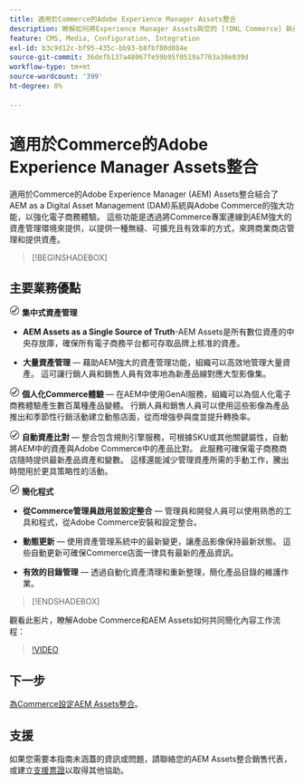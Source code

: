 ```yaml
---
title: 適用於Commerce的Adobe Experience Manager Assets整合
description: 瞭解如何將Experience Manager Assets與您的 [!DNL Commerce] 執行個體整合，以存取您商店中使用的無數媒體資產。
feature: CMS, Media, Configuration, Integration
exl-id: b3c9d12c-bf95-435c-bb93-b8fbf80d084e
source-git-commit: 36defb137a48067fe59b95f0519a7703a38e039d
workflow-type: tm+mt
source-wordcount: '399'
ht-degree: 0%

---
```


# 適用於Commerce的Adobe Experience Manager Assets整合

適用於Commerce的Adobe Experience Manager (AEM) Assets整合結合了AEM as a Digital Asset Management (DAM)系統與Adobe Commerce的強大功能，以強化電子商務體驗。 這些功能是透過將Commerce專案連線到AEM強大的資產管理環境來提供，以提供一種無縫、可擴充且有效率的方式，來跨商業商店管理和提供資產。

>[!BEGINSHADEBOX]

## 主要業務優點

![檢查](assets/icon-check.png) **集中式資產管理**

- **AEM Assets as a Single Source of Truth**-AEM Assets是所有數位資產的中央存放庫，確保所有電子商務平台都可存取品牌上核准的資產。

- **大量資產管理** — 藉助AEM強大的資產管理功能，組織可以高效地管理大量資產。 這可讓行銷人員和銷售人員有效率地為新產品線對應大型影像集。

![檢查](assets/icon-check.png) **個人化Commerce體驗** — 在AEM中使用GenAI服務，組織可以為個人化電子商務體驗產生數百萬種產品變體。 行銷人員和銷售人員可以使用這些影像為產品推出和季節性行銷活動建立動態店面，從而增強參與度並提升轉換率。

![檢查](assets/icon-check.png) **自動資產比對** — 整合包含規則引擎服務，可根據SKU或其他關鍵屬性，自動將AEM中的資產與Adobe Commerce中的產品比對。 此服務可確保電子商務商店隨時提供最新產品資產和變數。 這樣還能減少管理資產所需的手動工作，騰出時間用於更具策略性的活動。

![檢查](assets/icon-check.png) **簡化程式**

- **從Commerce管理員啟用並設定整合** — 管理員和開發人員可以使用熟悉的工具和程式，從Adobe Commerce安裝和設定整合。

- **動態更新** — 使用資產管理系統中的最新變更，讓產品影像保持最新狀態。 這些自動更新可確保Commerce店面一律具有最新的產品資訊。

- **有效的目錄管理** — 透過自動化資產清理和重新整理，簡化產品目錄的維護作業。

>[!ENDSHADEBOX]

觀看此影片，瞭解Adobe Commerce和AEM Assets如何共同簡化內容工作流程：

>[!VIDEO](https://video.tv.adobe.com/v/3447837)

## 下一步

[為Commerce設定AEM Assets整合](aem-assets-getting-started.md)。

## 支援

如果您需要本指南未涵蓋的資訊或問題，請聯絡您的AEM Assets整合銷售代表，或建立[支援票證](https://experienceleague.adobe.com/docs/commerce-knowledge-base/kb/help-center-guide/magento-help-center-user-guide.html#submit-ticket)以取得其他協助。

